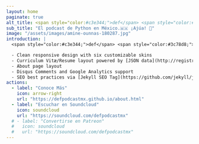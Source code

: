 ```yaml
---
layout: home
paginate: true
alt_title: <span style="color:#c3e344;">def</span> <span style="color:#3c78d8;">Podcast</span><span style="color:#b7b7b7;">(mx):</span>
sub_title: "El podcast de Python en México.🇲🇽 ¡Ajúa! 🌮"
image: "/assets/images/amine-ounnas-180287.jpg"
introduction: |
  <span style="color:#c3e344;">def</span> <span style="color:#3c78d8;">Podcast</span><span style="color:#b7b7b7;">(mx):</span> es el primer podcast exclusivamente sobre [Python](https://www.python.org/) en México.

  - Clean responsive design with six customizable skins
  - Curriculum Vitæ/Resume layout powered by [JSON data](http://registry.jsonresume.org/)
  - About page layout
  - Disqus Comments and Google Analytics support
  - SEO best practices via [Jekyll SEO Tag](https://github.com/jekyll/jekyll-seo-tag/)
actions:
  - label: "Conoce Más"
    icon: arrow-right
    url: "https://defpodcastmx.github.io/about.html"
  - label: "Escuchar en Soundcloud"
    icon: soundcloud
    url: "https://soundcloud.com/defpodcastmx"
  # - label: "Convertirse en Patreon"
  #   icon: soundcloud
  #   url: "https://soundcloud.com/defpodcastmx"
---
```


